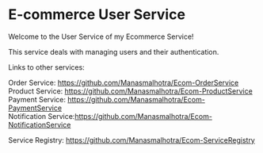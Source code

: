# E-commerce User Service

Welcome to the User Service of my Ecommerce Service!

This service deals with managing users and their authentication.

Links to other services:</br>

Order Service: https://github.com/Manasmalhotra/Ecom-OrderService</br>
Product Service: https://github.com/Manasmalhotra/Ecom-ProductService</br>
Payment Service: https://github.com/Manasmalhotra/Ecom-PaymentService</br>
Notification Service:https://github.com/Manasmalhotra/Ecom-NotificationService</br>

Service Registry: https://github.com/Manasmalhotra/Ecom-ServiceRegistry
